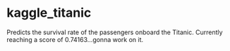 # kaggle_titanic

Predicts the survival rate of the passengers onboard the Titanic. Currently reaching a score of 0.74163...gonna work on it.
